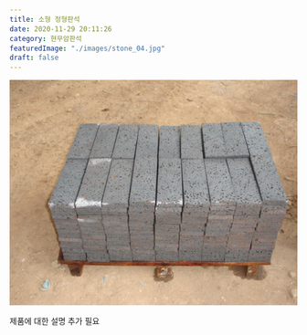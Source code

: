 ```yaml
---
title: 소형 정형판석
date: 2020-11-29 20:11:26
category: 현무암판석
featuredImage: "./images/stone_04.jpg"
draft: false
---
```


![소형 정형판석](./images/stone_04.jpg)

제품에 대한 설명 추가 필요